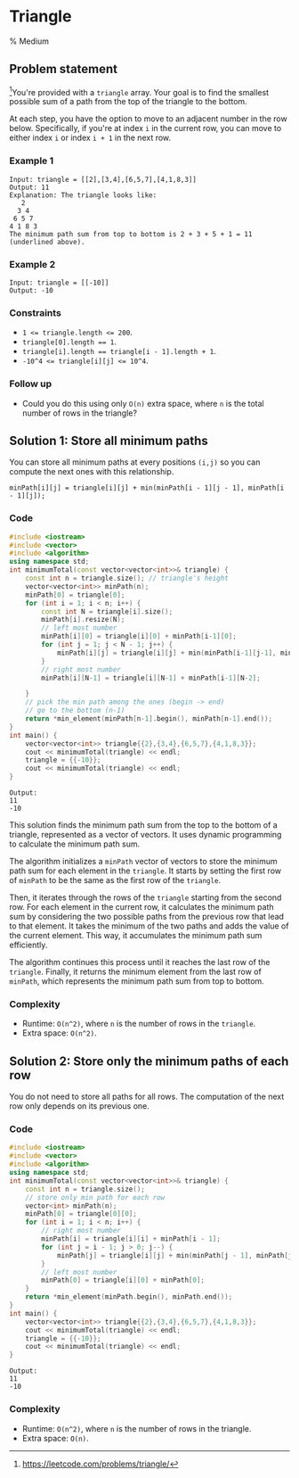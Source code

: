 # Triangle
% Medium
## Problem statement

[^url]You're provided with a `triangle` array. Your goal is to find the smallest possible sum of a path from the top of the triangle to the bottom.

At each step, you have the option to move to an adjacent number in the row below. Specifically, if you're at index `i` in the current row, you can move to either index `i` or index `i + 1` in the next row. 

[^url]: https://leetcode.com/problems/triangle/

### Example 1
```text
Input: triangle = [[2],[3,4],[6,5,7],[4,1,8,3]]
Output: 11
Explanation: The triangle looks like:
   2
  3 4
 6 5 7
4 1 8 3
The minimum path sum from top to bottom is 2 + 3 + 5 + 1 = 11 (underlined above).
```

### Example 2
```text
Input: triangle = [[-10]]
Output: -10
``` 

### Constraints

* `1 <= triangle.length <= 200`.
* `triangle[0].length == 1`.
* `triangle[i].length == triangle[i - 1].length + 1`.
* `-10^4 <= triangle[i][j] <= 10^4`.
 

### Follow up
- Could you do this using only `O(n)` extra space, where `n` is the total number of rows in the triangle?

## Solution 1: Store all minimum paths

You can store all minimum paths at every positions `(i,j)` so you can compute the next ones with this relationship.

```text
minPath[i][j] = triangle[i][j] + min(minPath[i - 1][j - 1], minPath[i - 1][j]);
```

### Code
```cpp
#include <iostream>
#include <vector>
#include <algorithm>
using namespace std;
int minimumTotal(const vector<vector<int>>& triangle) {
    const int n = triangle.size(); // triangle's height
    vector<vector<int>> minPath(n);
    minPath[0] = triangle[0];
    for (int i = 1; i < n; i++) {
        const int N = triangle[i].size();
        minPath[i].resize(N);
        // left most number
        minPath[i][0] = triangle[i][0] + minPath[i-1][0];
        for (int j = 1; j < N - 1; j++) {
            minPath[i][j] = triangle[i][j] + min(minPath[i-1][j-1], minPath[i-1][j]);
        }
        // right most number
        minPath[i][N-1] = triangle[i][N-1] + minPath[i-1][N-2];

    }
    // pick the min path among the ones (begin -> end)
    // go to the bottom (n-1)
    return *min_element(minPath[n-1].begin(), minPath[n-1].end());
}
int main() {
    vector<vector<int>> triangle{{2},{3,4},{6,5,7},{4,1,8,3}};
    cout << minimumTotal(triangle) << endl;
    triangle = {{-10}};
    cout << minimumTotal(triangle) << endl;
}
```
```text
Output:
11
-10
```


This solution finds the minimum path sum from the top to the bottom of a triangle, represented as a vector of vectors. It uses dynamic programming to calculate the minimum path sum.

The algorithm initializes a `minPath` vector of vectors to store the minimum path sum for each element in the `triangle`. It starts by setting the first row of `minPath` to be the same as the first row of the `triangle`.

Then, it iterates through the rows of the `triangle` starting from the second row. For each element in the current row, it calculates the minimum path sum by considering the two possible paths from the previous row that lead to that element. It takes the minimum of the two paths and adds the value of the current element. This way, it accumulates the minimum path sum efficiently.

The algorithm continues this process until it reaches the last row of the `triangle`. Finally, it returns the minimum element from the last row of `minPath`, which represents the minimum path sum from top to bottom.


### Complexity

* Runtime: `O(n^2)`, where `n` is the number of rows in the `triangle`.
* Extra space: `O(n^2)`.

## Solution 2: Store only the minimum paths of each row

You do not need to store all paths for all rows. The computation of the next row only depends on its previous one.

### Code
```cpp
#include <iostream>
#include <vector>
#include <algorithm>
using namespace std;
int minimumTotal(const vector<vector<int>>& triangle) {
    const int n = triangle.size();
    // store only min path for each row
    vector<int> minPath(n);
    minPath[0] = triangle[0][0];
    for (int i = 1; i < n; i++) {
        // right most number
        minPath[i] = triangle[i][i] + minPath[i - 1];
        for (int j = i - 1; j > 0; j--) {
            minPath[j] = triangle[i][j] + min(minPath[j - 1], minPath[j]);
        }
        // left most number
        minPath[0] = triangle[i][0] + minPath[0];
    }
    return *min_element(minPath.begin(), minPath.end());
}
int main() {
    vector<vector<int>> triangle{{2},{3,4},{6,5,7},{4,1,8,3}};
    cout << minimumTotal(triangle) << endl;
    triangle = {{-10}};
    cout << minimumTotal(triangle) << endl;
}
```
```text
Output:
11
-10
```

### Complexity

* Runtime: `O(n^2)`, where `n` is the number of rows in the triangle.
* Extra space: `O(n)`.


